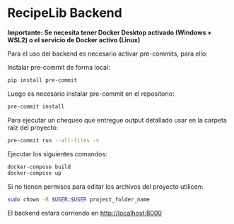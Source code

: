 # RecipeLib Backend

**Importante: Se necesita tener Docker Desktop activado (Windows + WSL2) o el servicio de Docker activo (Linux)**

Para el uso del backend es necesario activar pre-commits, para ello:

Instalar pre-commit de forma local: 

```bash
pip install pre-commit
```

Luego es necesario instalar pre-commit en el repositorio:

```bash
pre-commit install
```

Para ejecutar un chequeo que entregue output detallado usar en la carpeta raíz del proyecto:

```bash
pre-commit run --all-files -v 
```


Ejecutar los siguientes comandos:

```bash
docker-compose build
docker-compose up
```
Si no tienen permisos para editar los archivos del proyecto utilicen:

```bash
sudo chown -R $USER:$USER project_folder_name
```



El backend estará corriendo en [http://localhost:8000](http://localhost:8000)
